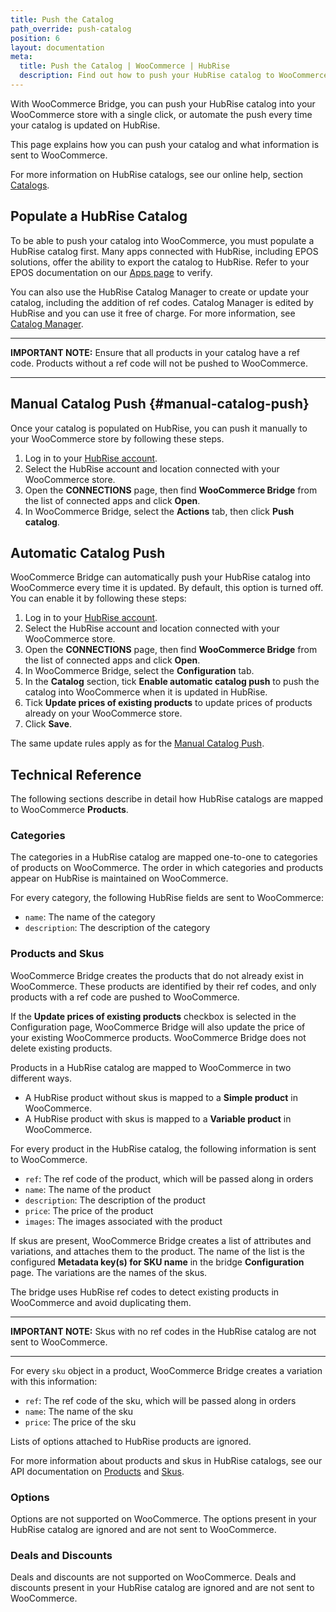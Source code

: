 ```yaml
---
title: Push the Catalog
path_override: push-catalog
position: 6
layout: documentation
meta:
  title: Push the Catalog | WooCommerce | HubRise
  description: Find out how to push your HubRise catalog to WooCommerce, how items and options are encoded, and which features are supported.
---
```


With WooCommerce Bridge, you can push your HubRise catalog into your WooCommerce store with a single click, or automate the push every time your catalog is updated on HubRise.

This page explains how you can push your catalog and what information is sent to WooCommerce.

For more information on HubRise catalogs, see our online help, section [Catalogs](/docs/catalog).

## Populate a HubRise Catalog

To be able to push your catalog into WooCommerce, you must populate a HubRise catalog first. Many apps connected with HubRise, including EPOS solutions, offer the ability to export the catalog to HubRise. Refer to your EPOS documentation on our [Apps page](/apps) to verify.

You can also use the HubRise Catalog Manager to create or update your catalog, including the addition of ref codes. Catalog Manager is edited by HubRise and you can use it free of charge. For more information, see [Catalog Manager](/apps/catalog-manager/overview).

---

**IMPORTANT NOTE:** Ensure that all products in your catalog have a ref code. Products without a ref code will not be pushed to WooCommerce.

---

## Manual Catalog Push {#manual-catalog-push}

Once your catalog is populated on HubRise, you can push it manually to your WooCommerce store by following these steps.

1. Log in to your [HubRise account](https://manager.hubrise.com).
1. Select the HubRise account and location connected with your WooCommerce store.
1. Open the **CONNECTIONS** page, then find **WooCommerce Bridge** from the list of connected apps and click **Open**.
1. In WooCommerce Bridge, select the **Actions** tab, then click **Push catalog**.

## Automatic Catalog Push

WooCommerce Bridge can automatically push your HubRise catalog into WooCommerce every time it is updated. By default, this option is turned off. You can enable it by following these steps:

1. Log in to your [HubRise account](https://manager.hubrise.com).
1. Select the HubRise account and location connected with your WooCommerce store.
1. Open the **CONNECTIONS** page, then find **WooCommerce Bridge** from the list of connected apps and click **Open**.
1. In WooCommerce Bridge, select the **Configuration** tab.
1. In the **Catalog** section, tick **Enable automatic catalog push** to push the catalog into WooCommerce when it is updated in HubRise.
1. Tick **Update prices of existing products** to update prices of products already on your WooCommerce store.
1. Click **Save**.

The same update rules apply as for the [Manual Catalog Push](#manual-catalog-push).

## Technical Reference

The following sections describe in detail how HubRise catalogs are mapped to WooCommerce **Products**.

### Categories

The categories in a HubRise catalog are mapped one-to-one to categories of products on WooCommerce.
The order in which categories and products appear on HubRise is maintained on WooCommerce.

For every category, the following HubRise fields are sent to WooCommerce:

- `name`: The name of the category
- `description`: The description of the category

### Products and Skus

WooCommerce Bridge creates the products that do not already exist in WooCommerce. These products are identified by their ref codes, and only products with a ref code are pushed to WooCommerce.

If the **Update prices of existing products** checkbox is selected in the Configuration page, WooCommerce Bridge will also update the price of your existing WooCommerce products. WooCommerce Bridge does not delete existing products.

Products in a HubRise catalog are mapped to WooCommerce in two different ways.

- A HubRise product without skus is mapped to a **Simple product** in WooCommerce.
- A HubRise product with skus is mapped to a **Variable product** in WooCommerce.

For every product in the HubRise catalog, the following information is sent to WooCommerce.

- `ref`: The ref code of the product, which will be passed along in orders
- `name`: The name of the product
- `description`: The description of the product
- `price`: The price of the product
- `images`: The images associated with the product

If skus are present, WooCommerce Bridge creates a list of attributes and variations, and attaches them to the product. The name of the list is the configured **Metadata key(s) for SKU name** in the bridge **Configuration** page. The variations are the names of the skus.

The bridge uses HubRise ref codes to detect existing products in WooCommerce and avoid duplicating them.

---

**IMPORTANT NOTE:** Skus with no ref codes in the HubRise catalog are not sent to WooCommerce.

---

For every `sku` object in a product, WooCommerce Bridge creates a variation with this information:

- `ref`: The ref code of the sku, which will be passed along in orders
- `name`: The name of the sku
- `price`: The price of the sku

Lists of options attached to HubRise products are ignored.

For more information about products and skus in HubRise catalogs, see our API documentation on [Products](/developers/api/catalogs#products) and [Skus](/developers/api/catalogs#skus).

### Options

Options are not supported on WooCommerce. The options present in your HubRise catalog are ignored and are not sent to WooCommerce.

### Deals and Discounts

Deals and discounts are not supported on WooCommerce. Deals and discounts present in your HubRise catalog are ignored and are not sent to WooCommerce.
